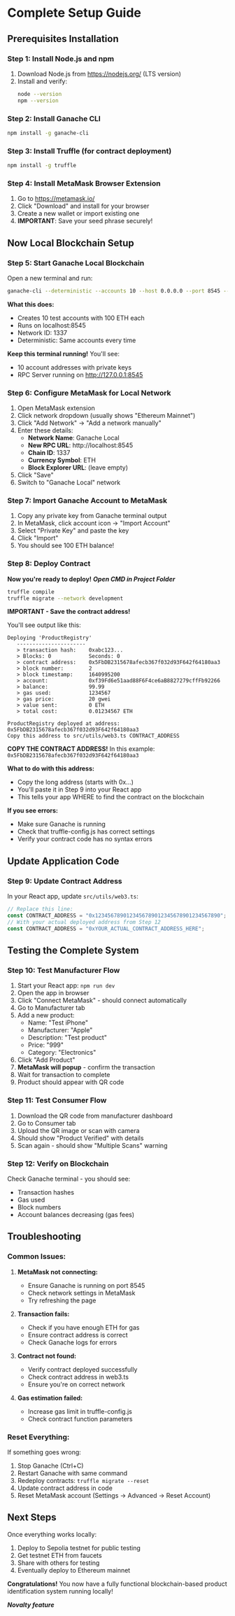 # Complete Setup Guide

## Prerequisites Installation

### Step 1: Install Node.js and npm

1. Download Node.js from https://nodejs.org/ (LTS version)
2. Install and verify:
   ```bash
   node --version
   npm --version
   ```

### Step 2: Install Ganache CLI

```bash
npm install -g ganache-cli
```

### Step 3: Install Truffle (for contract deployment)

```bash
npm install -g truffle
```

### Step 4: Install MetaMask Browser Extension

1. Go to https://metamask.io/
2. Click "Download" and install for your browser
3. Create a new wallet or import existing one
4. **IMPORTANT**: Save your seed phrase securely!

## Now Local Blockchain Setup

### Step 5: Start Ganache Local Blockchain

Open a new terminal and run:

```bash
ganache-cli --deterministic --accounts 10 --host 0.0.0.0 --port 8545 --networkId 1337
```

**What this does:**

- Creates 10 test accounts with 100 ETH each
- Runs on localhost:8545
- Network ID: 1337
- Deterministic: Same accounts every time

**Keep this terminal running!** You'll see:

- 10 account addresses with private keys
- RPC Server running on http://127.0.0.1:8545

### Step 6: Configure MetaMask for Local Network

1. Open MetaMask extension
2. Click network dropdown (usually shows "Ethereum Mainnet")
3. Click "Add Network" → "Add a network manually"
4. Enter these details:
   - **Network Name**: Ganache Local
   - **New RPC URL**: http://localhost:8545
   - **Chain ID**: 1337
   - **Currency Symbol**: ETH
   - **Block Explorer URL**: (leave empty)
5. Click "Save"
6. Switch to "Ganache Local" network

### Step 7: Import Ganache Account to MetaMask

1. Copy any private key from Ganache terminal output
2. In MetaMask, click account icon → "Import Account"
3. Select "Private Key" and paste the key
4. Click "Import"
5. You should see 100 ETH balance!

### Step 8: Deploy Contract

**Now you're ready to deploy!**
**_Open CMD in Project Folder_**

```bash
truffle compile
truffle migrate --network development
```

**IMPORTANT - Save the contract address!**

You'll see output like this:

```
Deploying 'ProductRegistry'
   ----------------------
   > transaction hash:    0xabc123...
   > Blocks: 0            Seconds: 0
   > contract address:    0x5FbDB2315678afecb367f032d93F642f64180aa3
   > block number:        2
   > block timestamp:     1640995200
   > account:             0xf39Fd6e51aad88F6F4ce6aB8827279cffFb92266
   > balance:             99.99
   > gas used:            1234567
   > gas price:           20 gwei
   > value sent:          0 ETH
   > total cost:          0.01234567 ETH

ProductRegistry deployed at address: 0x5FbDB2315678afecb367f032d93F642f64180aa3
Copy this address to src/utils/web3.ts CONTRACT_ADDRESS
```

**COPY THE CONTRACT ADDRESS!**
In this example: `0x5FbDB2315678afecb367f032d93F642f64180aa3`

**What to do with this address:**

- Copy the long address (starts with 0x...)
- You'll paste it in Step 9 into your React app
- This tells your app WHERE to find the contract on the blockchain

**If you see errors:**

- Make sure Ganache is running
- Check that truffle-config.js has correct settings
- Verify your contract code has no syntax errors

## Update Application Code

### Step 9: Update Contract Address

In your React app, update `src/utils/web3.ts`:

```typescript
// Replace this line:
const CONTRACT_ADDRESS = "0x1234567890123456789012345678901234567890";
// With your actual deployed address from Step 12
const CONTRACT_ADDRESS = "0xYOUR_ACTUAL_CONTRACT_ADDRESS_HERE";
```

## Testing the Complete System

### Step 10: Test Manufacturer Flow

1. Start your React app: `npm run dev`
2. Open the app in browser
3. Click "Connect MetaMask" - should connect automatically
4. Go to Manufacturer tab
5. Add a new product:
   - Name: "Test iPhone"
   - Manufacturer: "Apple"
   - Description: "Test product"
   - Price: "999"
   - Category: "Electronics"
6. Click "Add Product"
7. **MetaMask will popup** - confirm the transaction
8. Wait for transaction to complete
9. Product should appear with QR code

### Step 11: Test Consumer Flow

1. Download the QR code from manufacturer dashboard
2. Go to Consumer tab
3. Upload the QR image or scan with camera
4. Should show "Product Verified" with details
5. Scan again - should show "Multiple Scans" warning

### Step 12: Verify on Blockchain

Check Ganache terminal - you should see:

- Transaction hashes
- Gas used
- Block numbers
- Account balances decreasing (gas fees)

## Troubleshooting

### Common Issues:

1. **MetaMask not connecting:**

   - Ensure Ganache is running on port 8545
   - Check network settings in MetaMask
   - Try refreshing the page

2. **Transaction fails:**

   - Check if you have enough ETH for gas
   - Ensure contract address is correct
   - Check Ganache logs for errors

3. **Contract not found:**

   - Verify contract deployed successfully
   - Check contract address in web3.ts
   - Ensure you're on correct network

4. **Gas estimation failed:**
   - Increase gas limit in truffle-config.js
   - Check contract function parameters

### Reset Everything:

If something goes wrong:

1. Stop Ganache (Ctrl+C)
2. Restart Ganache with same command
3. Redeploy contracts: `truffle migrate --reset`
4. Update contract address in code
5. Reset MetaMask account (Settings → Advanced → Reset Account)

## Next Steps

Once everything works locally:

1. Deploy to Sepolia testnet for public testing
2. Get testnet ETH from faucets
3. Share with others for testing
4. Eventually deploy to Ethereum mainnet

**Congratulations!** You now have a fully functional blockchain-based product identification system running locally!

**_Novalty feature_**

<!-- function scanProduct(string memory productHash)
public
productMustExist(productHash)
returns (uint256)
{
products[productHash].scanCount++; // yaha increase hota hai
products[productHash].lastScanned = block.timestamp;
totalScans++;

    emit ProductScanned(
        productHash,
        msg.sender,
        products[productHash].scanCount,
        block.timestamp
    );

    return products[productHash].scanCount;

} -->
